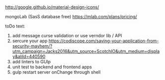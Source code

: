 http://google.github.io/material-design-icons/


mongoLab (SasS database free) https://mlab.com/plans/pricing/


toDo text:
1. add message curse validation or use verndor lib / API
2. sercure your app https://codiscope.com/saving-your-application-from-security-mayhem/?utm_campaign=Jacks2016&utm_source=ScotchIO&utm_medium=display&aliId=440590
3. add linters to GUlp
4. unit test to backend and frontend apps
5. gulp restart server onChange through shell